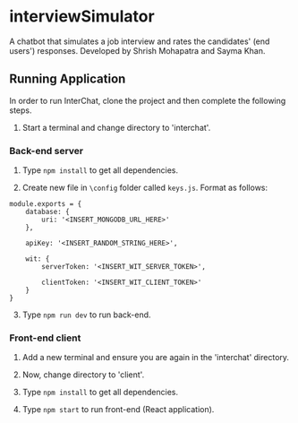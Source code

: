 # interviewSimulator
A chatbot that simulates a job interview and rates the candidates' (end users') responses. Developed by Shrish Mohapatra and Sayma Khan.

## Running Application
In order to run InterChat, clone the project and then complete the following steps. 

1. Start a terminal and change directory to 'interchat'.

### Back-end server
1. Type ``npm install`` to get all dependencies.

2. Create new file in `\config` folder called `keys.js`. Format as follows:
```
module.exports = {
    database: {
        uri: '<INSERT_MONGODB_URL_HERE>'
    },

    apiKey: '<INSERT_RANDOM_STRING_HERE>',

    wit: {
        serverToken: '<INSERT_WIT_SERVER_TOKEN>',

        clientToken: '<INSERT_WIT_CLIENT_TOKEN>'
    }
}
```

3. Type ``npm run dev`` to run back-end.  


### Front-end client
1. Add a new terminal and ensure you are again in the 'interchat' directory. 

2. Now, change directory to 'client'. 

3. Type ``npm install`` to get all dependencies.

4. Type ``npm start`` to run front-end (React application). 
